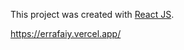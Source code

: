 This project was created  with [React JS](https://github.com/facebook/create-react-app).

https://errafaiy.vercel.app/
